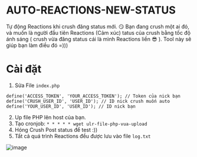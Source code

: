 # AUTO-REACTIONS-NEW-STATUS
Tự động Reactions khi crush đăng status mới. 😏
Bạn đang crush một ai đó, và muốn là người đầu  tiên Reactions (Cảm xúc)  tatus của crush bằng tốc độ ánh sáng ( crush vừa đăng status cái là mình Reactions liền 😎 ). Tool này sẽ giúp bạn làm điều đó =)))
# Cài đặt
1. Sửa File `index.php` 
```
define('ACCESS_TOKEN', 'YOUR_ACCESS_TOKEN'); // Token của nick bạn
define('CRUSH_USER_ID', 'USER_ID'); // ID nick crush muốn auto
define('YOUR_USER_ID', 'USER_ID'); // ID nick bạn
```
2. Up file PHP lên host của bạn.
3. Tạo cronjob: `* * * * * wget ulr-file-php-vua-upload`
4. Hóng Crush Post status để test :))
5. Tất cả quá trình Reactions đều được lưu vào file `log.txt`

![image](https://i.imgur.com/Ml5Tka6.png)
